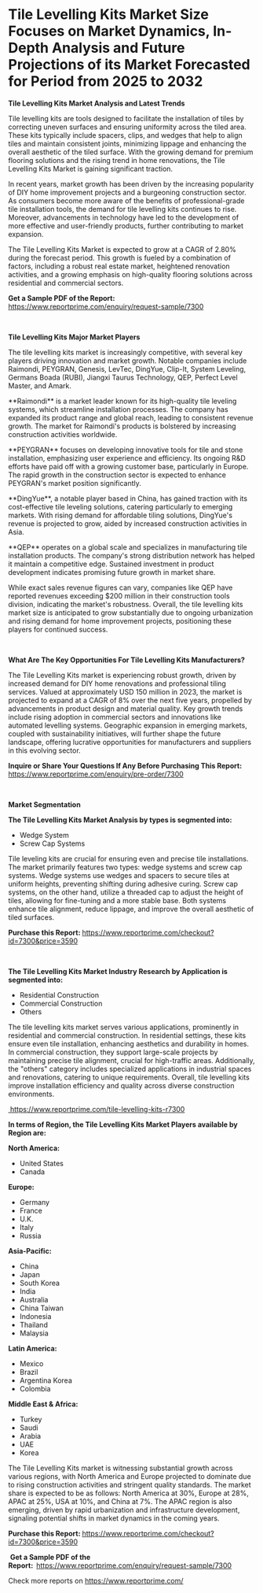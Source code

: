 <p><h1>Tile Levelling Kits Market Size Focuses on Market Dynamics, In-Depth Analysis and Future Projections of its Market Forecasted for Period from 2025 to 2032</h1></p><p><strong>Tile Levelling Kits Market Analysis and Latest Trends</strong></p>
<p><p>Tile levelling kits are tools designed to facilitate the installation of tiles by correcting uneven surfaces and ensuring uniformity across the tiled area. These kits typically include spacers, clips, and wedges that help to align tiles and maintain consistent joints, minimizing lippage and enhancing the overall aesthetic of the tiled surface. With the growing demand for premium flooring solutions and the rising trend in home renovations, the Tile Levelling Kits Market is gaining significant traction.</p><p>In recent years, market growth has been driven by the increasing popularity of DIY home improvement projects and a burgeoning construction sector. As consumers become more aware of the benefits of professional-grade tile installation tools, the demand for tile levelling kits continues to rise. Moreover, advancements in technology have led to the development of more effective and user-friendly products, further contributing to market expansion.</p><p>The Tile Levelling Kits Market is expected to grow at a CAGR of 2.80% during the forecast period. This growth is fueled by a combination of factors, including a robust real estate market, heightened renovation activities, and a growing emphasis on high-quality flooring solutions across residential and commercial sectors.</p></p>
<p><strong>Get a Sample PDF of the Report:&nbsp;</strong> <a href="https://www.reportprime.com/enquiry/request-sample/7300?utm_campaign=2269&utm_medium=2&utm_source=Github&utm_content=ia&utm_term=19032025&utm_id=tile-levelling-kits">https://www.reportprime.com/enquiry/request-sample/7300</a></p>
<p>&nbsp;</p>
<p><strong>Tile Levelling Kits Major Market Players</strong></p>
<p><p>The tile levelling kits market is increasingly competitive, with several key players driving innovation and market growth. Notable companies include Raimondi, PEYGRAN, Genesis, LevTec, DingYue, Clip-It, System Leveling, Germans Boada (RUBI), Jiangxi Taurus Technology, QEP, Perfect Level Master, and Amark.</p><p>**Raimondi** is a market leader known for its high-quality tile leveling systems, which streamline installation processes. The company has expanded its product range and global reach, leading to consistent revenue growth. The market for Raimondi's products is bolstered by increasing construction activities worldwide.</p><p>**PEYGRAN** focuses on developing innovative tools for tile and stone installation, emphasizing user experience and efficiency. Its ongoing R&D efforts have paid off with a growing customer base, particularly in Europe. The rapid growth in the construction sector is expected to enhance PEYGRAN's market position significantly.</p><p>**DingYue**, a notable player based in China, has gained traction with its cost-effective tile leveling solutions, catering particularly to emerging markets. With rising demand for affordable tiling solutions, DingYue's revenue is projected to grow, aided by increased construction activities in Asia.</p><p>**QEP** operates on a global scale and specializes in manufacturing tile installation products. The company's strong distribution network has helped it maintain a competitive edge. Sustained investment in product development indicates promising future growth in market share.</p><p>While exact sales revenue figures can vary, companies like QEP have reported revenues exceeding $200 million in their construction tools division, indicating the market's robustness. Overall, the tile levelling kits market size is anticipated to grow substantially due to ongoing urbanization and rising demand for home improvement projects, positioning these players for continued success.</p></p>
<p>&nbsp;</p>
<p><strong>What Are The Key Opportunities For Tile Levelling Kits Manufacturers?</strong></p>
<p><p>The Tile Levelling Kits market is experiencing robust growth, driven by increased demand for DIY home renovations and professional tiling services. Valued at approximately USD 150 million in 2023, the market is projected to expand at a CAGR of 8% over the next five years, propelled by advancements in product design and material quality. Key growth trends include rising adoption in commercial sectors and innovations like automated levelling systems. Geographic expansion in emerging markets, coupled with sustainability initiatives, will further shape the future landscape, offering lucrative opportunities for manufacturers and suppliers in this evolving sector.</p></p>
<p><strong>Inquire or Share Your Questions If Any Before Purchasing This Report:</strong> <a href="https://www.reportprime.com/enquiry/pre-order/7300?utm_campaign=2269&utm_medium=2&utm_source=Github&utm_content=ia&utm_term=19032025&utm_id=tile-levelling-kits">https://www.reportprime.com/enquiry/pre-order/7300</a></p>
<p>&nbsp;</p>
<p><strong>Market Segmentation</strong></p>
<p><strong>The Tile Levelling Kits Market Analysis by types is segmented into:</strong></p>
<p><ul><li>Wedge System</li><li>Screw Cap Systems</li></ul></p>
<p><p>Tile leveling kits are crucial for ensuring even and precise tile installations. The market primarily features two types: wedge systems and screw cap systems. Wedge systems use wedges and spacers to secure tiles at uniform heights, preventing shifting during adhesive curing. Screw cap systems, on the other hand, utilize a threaded cap to adjust the height of tiles, allowing for fine-tuning and a more stable base. Both systems enhance tile alignment, reduce lippage, and improve the overall aesthetic of tiled surfaces.</p></p>
<p><strong>Purchase this Report:&nbsp;</strong><a href="https://www.reportprime.com/checkout?id=7300&price=3590&utm_campaign=2269&utm_medium=2&utm_source=Github&utm_content=ia&utm_term=19032025&utm_id=tile-levelling-kits">https://www.reportprime.com/checkout?id=7300&price=3590</a></p>
<p>&nbsp;</p>
<p><strong>The Tile Levelling Kits Market Industry Research by Application is segmented into:</strong></p>
<p><ul><li>Residential Construction</li><li>Commercial Construction</li><li>Others</li></ul></p>
<p><p>The tile levelling kits market serves various applications, prominently in residential and commercial construction. In residential settings, these kits ensure even tile installation, enhancing aesthetics and durability in homes. In commercial construction, they support large-scale projects by maintaining precise tile alignment, crucial for high-traffic areas. Additionally, the "others" category includes specialized applications in industrial spaces and renovations, catering to unique requirements. Overall, tile levelling kits improve installation efficiency and quality across diverse construction environments.</p></p>
<p><a href="https://www.reportprime.com/tile-levelling-kits-r7300?utm_campaign=2269&utm_medium=2&utm_source=Github&utm_content=ia&utm_term=19032025&utm_id=tile-levelling-kits">&nbsp;https://www.reportprime.com/tile-levelling-kits-r7300</a></p>
<p><strong>In terms of Region, the Tile Levelling Kits Market Players available by Region are:</strong></p>
<p>
    <p> <strong> North America: </strong>
        <ul>
            <li>United States</li>
            <li>Canada</li>
        </ul>
        </p> 
    <p> <strong> Europe: </strong>
        <ul>
            <li>Germany</li>
            <li>France</li>
            <li>U.K.</li>
            <li>Italy</li>
            <li>Russia</li>
        </ul>
        </p> 
    <p> <strong> Asia-Pacific: </strong>
        <ul>
            <li>China</li>
            <li>Japan</li>
            <li>South Korea</li>
            <li>India</li>
            <li>Australia</li>
            <li>China Taiwan</li>
            <li>Indonesia</li>
            <li>Thailand</li>
            <li>Malaysia</li>
        </ul>
        </p> 
    <p> <strong> Latin America: </strong>
        <ul>
            <li>Mexico</li>
            <li>Brazil</li>
            <li>Argentina Korea</li>
            <li>Colombia</li>
        </ul>
        </p> 
    <p> <strong> Middle East & Africa: </strong>
        <ul>
            <li>Turkey</li>
            <li>Saudi</li>
            <li>Arabia</li>
            <li>UAE</li>
            <li>Korea</li>
        </ul>
    </p>
    </p>
<p><p>The Tile Levelling Kits market is witnessing substantial growth across various regions, with North America and Europe projected to dominate due to rising construction activities and stringent quality standards. The market share is expected to be as follows: North America at 30%, Europe at 28%, APAC at 25%, USA at 10%, and China at 7%. The APAC region is also emerging, driven by rapid urbanization and infrastructure development, signaling potential shifts in market dynamics in the coming years.</p></p>
<p><strong>Purchase this Report: </strong><a href="https://www.reportprime.com/checkout?id=7300&price=3590&utm_campaign=2269&utm_medium=2&utm_source=Github&utm_content=ia&utm_term=19032025&utm_id=tile-levelling-kits">https://www.reportprime.com/checkout?id=7300&price=3590</a></p>
<p>&nbsp;<strong>Get a Sample PDF of the Report:&nbsp;&nbsp;</strong><a href="https://www.reportprime.com/enquiry/request-sample/7300?utm_campaign=2269&utm_medium=2&utm_source=Github&utm_content=ia&utm_term=19032025&utm_id=tile-levelling-kits">https://www.reportprime.com/enquiry/request-sample/7300</a></p>
<p><strong></strong></p>
<p>Check more reports on <a href="https://www.reportprime.com/?utm_campaign=2269&utm_medium=2&utm_source=Github&utm_content=ia&utm_term=19032025&utm_id=tile-levelling-kits">https://www.reportprime.com/</a></p>
